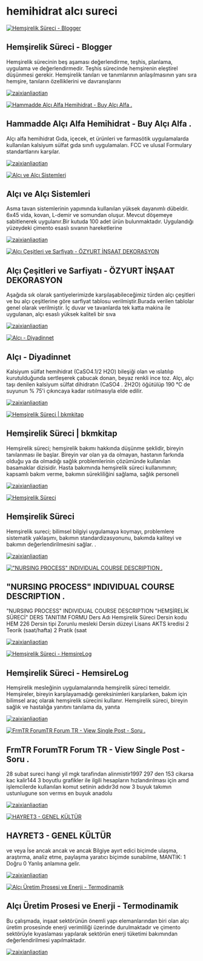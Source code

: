 # hemihidrat alcı sureci
<a href="https://mnn.zoosnet.net/LR/Chatpre.aspx?id=MNN94995150&p=https://topgrinding.com/" target="_blank">![Hemşirelik Süreci - Blogger](https://github.com/technlg/images/blob/main/44.jpg)</a>
## Hemşirelik Süreci - Blogger
Hemşirelik sürecinin beş aşaması değerlendirme, teşhis, planlama, uygulama ve değerlendirmedir. Teşhis sürecinde hemşirenin eleştirel düşünmesi gerekir. Hemşirelik tanıları ve tanımlarının anlaşılmasının yanı sıra hemşire, tanıların özelliklerini ve davranışlarını 
<a href="https://mnn.zoosnet.net/LR/Chatpre.aspx?id=MNN94995150&p=https://topgrinding.com/" target="_blank"><img src="https://github.com/technlg/images/raw/main/chat11.jpg" alt="zaixianliaotian"/></a><a href="//whatsapp.shibangsoft.com/WhatsApp.php" ><img src="https://github.com/technlg/images/raw/main/chat11.png" alt=""></a>
<a href="https://mnn.zoosnet.net/LR/Chatpre.aspx?id=MNN94995150&p=https://topgrinding.com/" target="_blank">![Hammadde Alçı Alfa Hemihidrat - Buy Alçı Alfa .](https://github.com/technlg/images/blob/main/66.jpg)</a>
## Hammadde Alçı Alfa Hemihidrat - Buy Alçı Alfa .
Alçı alfa hemihidrat Gıda, içecek, et ürünleri ve farmasötik uygulamalarda kullanılan kalsiyum sülfat gıda sınıfı uygulamaları. FCC ve ulusal Formulary standartlarını karşılar.
<a href="https://mnn.zoosnet.net/LR/Chatpre.aspx?id=MNN94995150&p=https://topgrinding.com/" target="_blank"><img src="https://github.com/technlg/images/raw/main/chat11.jpg" alt="zaixianliaotian"/></a><a href="//whatsapp.shibangsoft.com/WhatsApp.php" ><img src="https://github.com/technlg/images/raw/main/chat11.png" alt=""></a>
<a href="https://mnn.zoosnet.net/LR/Chatpre.aspx?id=MNN94995150&p=https://topgrinding.com/" target="_blank">![Alçı ve Alçı Sistemleri](https://github.com/technlg/images/blob/main/21.jpg)</a>
## Alçı ve Alçı Sistemleri
Asma tavan sistemlerinin yapımında kullanılan yüksek dayanımlı dübeldir. 6x45 vida, kovan, L-demir ve somundan oluşur. Mevcut döşemeye sabitlenerek uygulanır.Bir kutuda 100 adet ürün bulunmaktadır. Uygulandığı yüzeydeki çimento esaslı sıvanın hareketlerine 
<a href="https://mnn.zoosnet.net/LR/Chatpre.aspx?id=MNN94995150&p=https://topgrinding.com/" target="_blank"><img src="https://github.com/technlg/images/raw/main/chat11.jpg" alt="zaixianliaotian"/></a><a href="//whatsapp.shibangsoft.com/WhatsApp.php" ><img src="https://github.com/technlg/images/raw/main/chat11.png" alt=""></a>
<a href="https://mnn.zoosnet.net/LR/Chatpre.aspx?id=MNN94995150&p=https://topgrinding.com/" target="_blank">![Alçı Çeşitleri ve Sarfiyatı - ÖZYURT İNŞAAT DEKORASYON](https://github.com/technlg/images/blob/main/58.jpg)</a>
## Alçı Çeşitleri ve Sarfiyatı - ÖZYURT İNŞAAT DEKORASYON
Aşağıda sık olarak şantiyelerimizde karşılaşabileceğimiz türden alçı çeşitleri ve bu alçı çeşitlerine göre sarfiyat tablosu verilmiştir.Burada verilen tablolar genel olarak verilmiştir. İç duvar ve tavanlarda tek katta makina ile uygulanan, alçı esaslı yüksek kaliteli bir sıva 
<a href="https://mnn.zoosnet.net/LR/Chatpre.aspx?id=MNN94995150&p=https://topgrinding.com/" target="_blank"><img src="https://github.com/technlg/images/raw/main/chat11.jpg" alt="zaixianliaotian"/></a><a href="//whatsapp.shibangsoft.com/WhatsApp.php" ><img src="https://github.com/technlg/images/raw/main/chat11.png" alt=""></a>
<a href="https://mnn.zoosnet.net/LR/Chatpre.aspx?id=MNN94995150&p=https://topgrinding.com/" target="_blank">![Alçı - Diyadinnet](https://github.com/technlg/images/blob/main/9.jpg)</a>
## Alçı - Diyadinnet
Kalsiyum sülfat hemihidrat (CaSO4.1/2 H2O) bileşiği olan ve ıslatılıp kurutulduğunda sertleşerek çabucak donan, beyaz renkli ince toz. Alçı, alçı taşı denilen kalsiyum sülfat dihidratın (CaSO4 . 2H2O) öğütülüp 190 °C de suyunun % 75'i çıkıncaya kadar ısıtılmasıyla elde edilir.
<a href="https://mnn.zoosnet.net/LR/Chatpre.aspx?id=MNN94995150&p=https://topgrinding.com/" target="_blank"><img src="https://github.com/technlg/images/raw/main/chat11.jpg" alt="zaixianliaotian"/></a><a href="//whatsapp.shibangsoft.com/WhatsApp.php" ><img src="https://github.com/technlg/images/raw/main/chat11.png" alt=""></a>
<a href="https://mnn.zoosnet.net/LR/Chatpre.aspx?id=MNN94995150&p=https://topgrinding.com/" target="_blank">![Hemşirelik Süreci | bkmkitap](https://github.com/technlg/images/blob/main/21.jpg)</a>
## Hemşirelik Süreci | bkmkitap
Hemşirelik süreci; hemşirelik bakımı hakkında düşünme şeklidir, bireyin tanılanması ile başlar. Bireyin var olan ya da olmayan, hastanın farkında olduğu ya da olmadığı sağlık problemlerinin çözümünde kullanılan basamaklar dizisidir. Hasta bakımında hemşirelik süreci kullanımının; kapsamlı bakım verme, bakımın sürekliliğini sağlama, sağlık personeli 
<a href="https://mnn.zoosnet.net/LR/Chatpre.aspx?id=MNN94995150&p=https://topgrinding.com/" target="_blank"><img src="https://github.com/technlg/images/raw/main/chat11.jpg" alt="zaixianliaotian"/></a><a href="//whatsapp.shibangsoft.com/WhatsApp.php" ><img src="https://github.com/technlg/images/raw/main/chat11.png" alt=""></a>
<a href="https://mnn.zoosnet.net/LR/Chatpre.aspx?id=MNN94995150&p=https://topgrinding.com/" target="_blank">![Hemşirelik Süreci](https://github.com/technlg/images/blob/main/44.jpg)</a>
## Hemşirelik Süreci
Hemşirelik sureci; bilimsel bilgiyi uygulamaya koymayı, problemlere sistematik yaklaşımı, bakımın standardizasyonunu, bakımda kaliteyi ve bakımın değerlendirilmesini sağlar. .
<a href="https://mnn.zoosnet.net/LR/Chatpre.aspx?id=MNN94995150&p=https://topgrinding.com/" target="_blank"><img src="https://github.com/technlg/images/raw/main/chat11.jpg" alt="zaixianliaotian"/></a><a href="//whatsapp.shibangsoft.com/WhatsApp.php" ><img src="https://github.com/technlg/images/raw/main/chat11.png" alt=""></a>
<a href="https://mnn.zoosnet.net/LR/Chatpre.aspx?id=MNN94995150&p=https://topgrinding.com/" target="_blank">!["NURSING PROCESS" INDIVIDUAL COURSE DESCRIPTION .](https://github.com/technlg/images/blob/main/31.jpg)</a>
## "NURSING PROCESS" INDIVIDUAL COURSE DESCRIPTION .
"NURSING PROCESS" INDIVIDUAL COURSE DESCRIPTION "HEMŞİRELİK SÜRECİ" DERS TANITIM FORMU Ders Adı Hemşirelik Süreci Dersin kodu HEM 226 Dersin tipi Zorunlu mesleki Dersin düzeyi Lisans AKTS kredisi 2 Teorik (saat/hafta) 2 Pratik (saat 
<a href="https://mnn.zoosnet.net/LR/Chatpre.aspx?id=MNN94995150&p=https://topgrinding.com/" target="_blank"><img src="https://github.com/technlg/images/raw/main/chat11.jpg" alt="zaixianliaotian"/></a><a href="//whatsapp.shibangsoft.com/WhatsApp.php" ><img src="https://github.com/technlg/images/raw/main/chat11.png" alt=""></a>
<a href="https://mnn.zoosnet.net/LR/Chatpre.aspx?id=MNN94995150&p=https://topgrinding.com/" target="_blank">![Hemşirelik Süreci - HemsireLog](https://github.com/technlg/images/blob/main/7.jpg)</a>
## Hemşirelik Süreci - HemsireLog
Hemşirelik mesleğinin uygulamalarında hemşirelik süreci temeldir. Hemşireler, bireyin karşılayamadığı gereksinimleri karşılarken, bakım için bilimsel araç olarak hemşirelik sürecini kullanır. Hemşirelik süreci, bireyin sağlık ve hastalığa yanıtını tanılama da, yanıta
<a href="https://mnn.zoosnet.net/LR/Chatpre.aspx?id=MNN94995150&p=https://topgrinding.com/" target="_blank"><img src="https://github.com/technlg/images/raw/main/chat11.jpg" alt="zaixianliaotian"/></a><a href="//whatsapp.shibangsoft.com/WhatsApp.php" ><img src="https://github.com/technlg/images/raw/main/chat11.png" alt=""></a>
<a href="https://mnn.zoosnet.net/LR/Chatpre.aspx?id=MNN94995150&p=https://topgrinding.com/" target="_blank">![FrmTR ForumTR Forum TR - View Single Post - Soru .](https://github.com/technlg/images/blob/main/4.jpg)</a>
## FrmTR ForumTR Forum TR - View Single Post - Soru .
28 subat sureci hangi yil mgk tarafindan alinmistir1997 297 den 153 cikarsa kac kalir144 3 boyutlu grafikler ile ilgili hesapların hızlandırılması için amd işlemcilerde kullanılan komut setinin adıdır3d now 3 buyuk takımın ustunlugune son vermıs en buyuk anadolu
<a href="https://mnn.zoosnet.net/LR/Chatpre.aspx?id=MNN94995150&p=https://topgrinding.com/" target="_blank"><img src="https://github.com/technlg/images/raw/main/chat11.jpg" alt="zaixianliaotian"/></a><a href="//whatsapp.shibangsoft.com/WhatsApp.php" ><img src="https://github.com/technlg/images/raw/main/chat11.png" alt=""></a>
<a href="https://mnn.zoosnet.net/LR/Chatpre.aspx?id=MNN94995150&p=https://topgrinding.com/" target="_blank">![HAYRET3 - GENEL KÜLTÜR](https://github.com/technlg/images/blob/main/18.jpg)</a>
## HAYRET3 - GENEL KÜLTÜR
ve veya İse ancak ancak ve ancak Bilgiye ayırt edici biçimde ulaşma, araştırma, analiz etme, paylaşma yaratıcı biçimde sunabilme, MANTIK: 1 Doğru 0 Yanlış anlamına gelir.
<a href="https://mnn.zoosnet.net/LR/Chatpre.aspx?id=MNN94995150&p=https://topgrinding.com/" target="_blank"><img src="https://github.com/technlg/images/raw/main/chat11.jpg" alt="zaixianliaotian"/></a><a href="//whatsapp.shibangsoft.com/WhatsApp.php" ><img src="https://github.com/technlg/images/raw/main/chat11.png" alt=""></a>
<a href="https://mnn.zoosnet.net/LR/Chatpre.aspx?id=MNN94995150&p=https://topgrinding.com/" target="_blank">![Alçı Üretim Prosesi ve Enerji - Termodinamik](https://github.com/technlg/images/blob/main/57.jpg)</a>
## Alçı Üretim Prosesi ve Enerji - Termodinamik
Bu çalışmada, inşaat sektörünün önemli yapı elemanlarından biri olan alçı üretim prosesinde enerji verimliliği üzerinde durulmaktadır ve çimento sektörüyle kıyaslaması yapılarak sektörün enerji tüketimi bakımından değerlendirilmesi yapılmaktadır.
<a href="https://mnn.zoosnet.net/LR/Chatpre.aspx?id=MNN94995150&p=https://topgrinding.com/" target="_blank"><img src="https://github.com/technlg/images/raw/main/chat11.jpg" alt="zaixianliaotian"/></a><a href="//whatsapp.shibangsoft.com/WhatsApp.php" ><img src="https://github.com/technlg/images/raw/main/chat11.png" alt=""></a>
